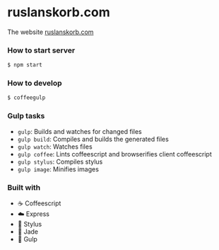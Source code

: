ruslanskorb.com
==================

The website [ruslanskorb.com](http://ruslanskorb.com)

### How to start server

```sh
$ npm start
```

### How to develop

```sh
$ coffeegulp
```

### Gulp tasks

- `gulp`: Builds and watches for changed files
- `gulp build`: Compiles and builds the generated files
- `gulp watch`: Watches files
- `gulp coffee`: Lints coffeescript and browserifies client coffeescript
- `gulp stylus`: Compiles stylus
- `gulp image`: Minifies images

### Built with

- :coffee: Coffeescript
- :cloud: Express
- :lipstick: Stylus
- :gem: Jade
- :tropical_fish: Gulp
